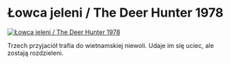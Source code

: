 Łowca jeleni / The Deer Hunter 1978 
=============
[![Łowca jeleni / The Deer Hunter 1978 ](http://vidos.pl/images/player.gif)](http://vidos.pl/owca-jeleni-the-deer-hunter-1978)

 Trzech przyjaciół trafia do wietnamskiej niewoli. Udaje im się uciec, ale zostają rozdzieleni.
